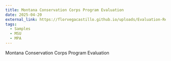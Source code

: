 ```yaml
---
title: Montana Conservation Corps Program Evaluation
date: 2025-04-20
external_link: https://florvegacastillo.github.io/uploads/Evaluation-Report-Group-Project-with-MCC.pdf
tags:
  - Samples
  - MSU
  - MPA
---
```


Montana Conservation Corps Program Evaluation

<!--more-->